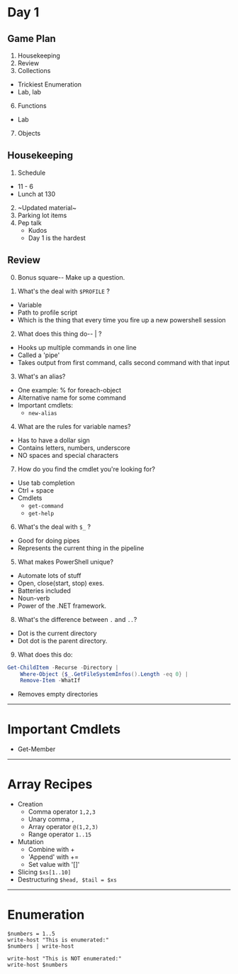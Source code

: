 # Day 1

## Game Plan
1. Housekeeping
2. Review
3. Collections
  - Trickiest Enumeration
  - Lab, lab
6. Functions
  - Lab
7. Objects

## Housekeeping
1. Schedule
  - 11 - 6
  - Lunch at 130
2. ~Updated material~
3. Parking lot items
4. Pep talk
    * Kudos
	* Day 1 is the hardest

## Review
0. Bonus square-- Make up a question.

1. What's the deal with `$PROFILE` ?
* Variable
* Path to profile script
* Which is the thing that every time you fire up a new powershell session

2. What does this thing do-- |  ?
* Hooks up multiple commands in one line
* Called a 'pipe'
* Takes output from first command, calls second command with that input

3. What's an alias?
* One example: % for foreach-object
* Alternative name for some command
* Important cmdlets:
  - `new-alias`


4. What are the rules for variable names?
* Has to have a dollar sign
* Contains letters, numbers, underscore
* NO spaces and special characters

7. How do you find the cmdlet you're looking for?
* Use tab completion
* Ctrl + space
* Cmdlets
  - `get-command`
  - `get-help`

6. What's the deal with `$_` ?
* Good for doing pipes
* Represents the current thing in the pipeline

5. What makes PowerShell unique?
* Automate lots of stuff
* Open, close(start, stop) exes. 
* Batteries included
* Noun-verb
* Power of the .NET framework.

8. What's the difference between `.` and `..`?
* Dot is the current directory
* Dot dot is the parent directory.

9. What does this do:
```powershell
Get-ChildItem -Recurse -Directory | 
	Where-Object {$_.GetFileSystemInfos().Length -eq 0} |
	Remove-Item -WhatIf
```
* Removes empty directories


---

# Important Cmdlets
* Get-Member


---

# Array Recipes
* Creation
  - Comma operator `1,2,3`
  - Unary comma `,`
  - Array operator `@(1,2,3)`
  - Range operator `1..15`
* Mutation
  - Combine with +
  - 'Append' with +=
  - Set value with '[]'
* Slicing 
  `$xs[1..10]`
* Destructuring
  `$head, $tail = $xs`

---

# Enumeration
```
$numbers = 1..5
write-host "This is enumerated:"
$numbers | write-host

write-host "This is NOT enumerated:"
write-host $numbers

```